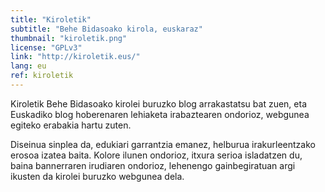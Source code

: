 ```yaml
---
title: "Kiroletik"
subtitle: "Behe Bidasoako kirola, euskaraz"
thumbnail: "kiroletik.png"
license: "GPLv3"
link: "http://kiroletik.eus/"
lang: eu
ref: kiroletik
---
```


Kiroletik Behe Bidasoako kirolei buruzko blog arrakastatsu bat zuen, eta Euskadiko blog hoberenaren lehiaketa
irabaztearen ondorioz, webgunea egiteko erabakia hartu zuten.

Diseinua sinplea da, edukiari garrantzia emanez, helburua irakurleentzako erosoa izatea baita. Kolore ilunen ondorioz,
itxura serioa isladatzen du, baina bannerraren irudiaren ondorioz, lehenengo gainbegiratuan argi ikusten da kirolei
buruzko webgunea dela.
